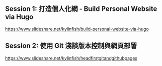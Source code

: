 ## Session 1: 打造個人化網 - Build Personal Website via Hugo

https://www.slideshare.net/kylinfish/build-personal-website-via-hugo

## Session 2: 使用 Git 淺談版本控制與網頁部署

https://www.slideshare.net/kylinfish/headfirstgitandgithubpages
